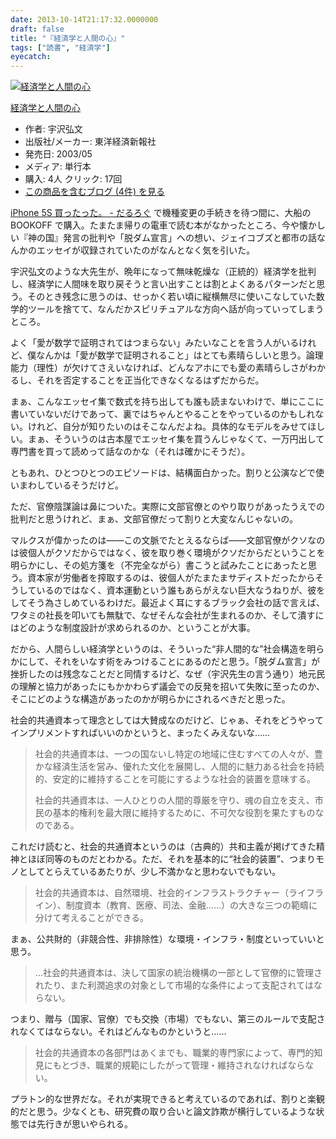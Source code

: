 ```yaml
---
date: 2013-10-14T21:17:32.0000000
draft: false
title: "『経済学と人間の心』"
tags: ["読書", "経済学"]
eyecatch: 
---
```

<p><div class="hatena-asin-detail"><a href="http://www.amazon.co.jp/exec/obidos/ASIN/4492313265/bestylesnet-22/"><img src="https://images-fe.ssl-images-amazon.com/images/I/51JTGMSFBML._SL160_.jpg" class="hatena-asin-detail-image" alt="経済学と人間の心" title="経済学と人間の心"></a><div class="hatena-asin-detail-info"><p class="hatena-asin-detail-title"><a href="http://www.amazon.co.jp/exec/obidos/ASIN/4492313265/bestylesnet-22/">経済学と人間の心</a></p><ul><li><span class="hatena-asin-detail-label">作者:</span> 宇沢弘文</li><li><span class="hatena-asin-detail-label">出版社/メーカー:</span> 東洋経済新報社</li><li><span class="hatena-asin-detail-label">発売日:</span> 2003/05</li><li><span class="hatena-asin-detail-label">メディア:</span> 単行本</li><li><span class="hatena-asin-detail-label">購入</span>: 4人 <span class="hatena-asin-detail-label">クリック</span>: 17回</li><li><a href="http://d.hatena.ne.jp/asin/4492313265/bestylesnet-22" target="_blank">この商品を含むブログ (4件) を見る</a></li></ul></div><div class="hatena-asin-detail-foot"></div></div></p><p><a href="https://blog.daruyanagi.jp/entry/2013/09/24/072910">iPhone 5S &#x8CB7;&#x3063;&#x305F;&#x3063;&#x305F;&#x3002; - &#x3060;&#x308B;&#x308D;&#x3050;</a> で機種変更の手続きを待つ間に、大船の BOOKOFF で購入。たまたま帰りの電車で読む本がなかったところ、今や懐かしい『神の国』発言の批判や「脱ダム宣言」への想い、ジェイコブズと都市の話なんかのエッセイが収録されていたのがなんとなく気を引いた。</p><p>宇沢弘文のような大先生が、晩年になって無味乾燥な（正統的）経済学を批判し、経済学に人間味を取り戻そうと言い出すことは割とよくあるパターンだと思う。そのとき残念に思うのは、せっかく若い頃に縦横無尽に使いこなしていた数学的ツールを捨てて、なんだかスピリチュアルな方向へ話が向っていってしまうところ。</p><p>よく「愛が数学で証明されてはつまらない」みたいなことを言う人がいるけれど、僕なんかは「愛が数学で証明されること」はとても素晴らしいと思う。論理能力（理性）が欠けてさえいなければ、どんなアホにでも愛の素晴らしさがわかるし、それを否定することを正当化できなくなるはずだからだ。</p><p>まぁ、こんなエッセイ集で数式を持ち出しても誰も読まないわけで、単にここに書いていないだけであって、裏ではちゃんとやることをやっているのかもしれない。けれど、自分が知りたいのはそこなんだよね。具体的なモデルをみせてほしい。まぁ、そういうのは古本屋でエッセイ集を買うんじゃなくて、一万円出して専門書を買って読めって話なのかな（それは確かにそうだ）。</p><p>ともあれ、ひとつひとつのエピソードは、結構面白かった。割りと公演などで使いまわしているそうだけど。</p><p>ただ、官僚陰謀論は鼻についた。実際に文部官僚とのやり取りがあったうえでの批判だと思うけれど、まぁ、文部官僚だって割りと大変なんじゃないの。</p><p>マルクスが偉かったのは――この文脈でたとえるならば――文部官僚がクソなのは彼個人がクソだからではなく、彼を取り巻く環境がクソだからだということを明らかにし、その処方箋を（不完全ながら）書こうと試みたことにあったと思う。資本家が労働者を搾取するのは、彼個人がたまたまサディストだったからそうしているのではなく、資本運動という誰もあらがえない巨大なうねりが、彼をしてそう為さしめているわけだ。最近よく耳にするブラック会社の話で言えば、ワタミの社長を叩いても無駄で、なぜそんな会社が生まれるのか、そして潰すにはどのような制度設計が求められるのか、ということが大事。</p><p>だから、人間らしい経済学というのは、そういった“非人間的な”社会構造を明らかにして、それをいなす術をみつけることにあるのだと思う。「脱ダム宣言」が挫折したのは残念なことだと同情するけど、なぜ（宇沢先生の言う通り）地元民の理解と協力があったにもかかわらず議会での反発を招いて失敗に至ったのか、そこにどのような構造があったのかが明らかにされるべきだと思った。</p><p>社会的共通資本って理念としては大賛成なのだけど、じゃぁ、それをどうやってインプリメントすればいいのかというと、まったくみえないな……</p>

<blockquote>
<p>社会的共通資本は、一つの国ないし特定の地域に住むすべての人々が、豊かな経済生活を営み、優れた文化を展開し、人間的に魅力ある社会を持続的、安定的に維持することを可能にするような社会的装置を意味する。</p><p>社会的共通資本は、一人ひとりの人間的尊厳を守り、魂の自立を支え、市民の基本的権利を最大限に維持するために、不可欠な役割を果たすものなのである。</p>

</blockquote>
<p>これだけ読むと、社会的共通資本というのは（古典的）共和主義が掲げてきた精神とほぼ同等のものだとわかる。ただ、それを基本的に“社会的装置”、つまりモノとしてとらえているあたりが、少し不満かなと思わないでもない。</p>

<blockquote>
<p>社会的共通資本は、自然環境、社会的インフラストラクチャー（ライフライン）、制度資本（教育、医療、司法、金融……）の大きな三つの範疇に分けて考えることができる。</p>

</blockquote>
<p>まぁ、公共財的（非競合性、非排除性）な環境・インフラ・制度といっていいと思う。</p>

<blockquote>
<p>…社会的共通資本は、決して国家の統治機構の一部として官僚的に管理されたり、また利潤追求の対象として市場的な条件によって支配されてはならない。</p>

</blockquote>
<p>つまり、贈与（国家、官僚）でも交換（市場）でもない、第三のルールで支配されなくてはならない。それはどんなものかというと……</p>

<blockquote>
<p>社会的共通資本の各部門はあくまでも、職業的専門家によって、専門的知見にもとづき、職業的規範にしたがって管理・維持されなければならない。</p>

</blockquote>
<p>プラトン的な世界だな。それが実現できると考えているのであれば、割りと楽観的だと思う。少なくとも、研究費の取り合いと論文詐欺が横行しているような状態では先行きが思いやられる。</p>
